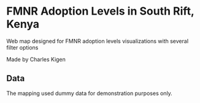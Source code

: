 # FMNR Adoption Levels in South Rift, Kenya

Web map designed for FMNR adoption levels visualizations with several filter options 

Made by Charles Kigen 

## Data

The mapping used dummy data for demonstration purposes only.
